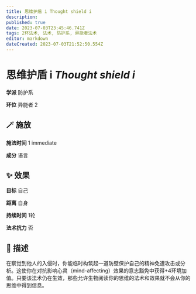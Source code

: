 ```yaml
---
title: 思维护盾 i Thought shield i
description: 
published: true
date: 2023-07-03T23:45:46.741Z
tags: 2环法术, 法术, 防护系, 异能者法术
editor: markdown
dateCreated: 2023-07-03T21:52:50.554Z
---
```


# **思维护盾 i** *Thought shield i*

**学派** 防护系 

**环位** 异能者 2

## 🪄 施放

**施法时间** 1 immediate

**成分** 语言

## ✨ 效果 

**目标** 自己 

**距离** 自身  

**持续时间** 1轮 

**法术抗力** 否

## 📖 描述

在察觉到他人的入侵时，你能临时构筑起一道防壁保护自己的精神免遭攻击或分析。这使你在对抗影响心灵（mind-affecting）效果的意志豁免中获得+4环境加值。只要该法术仍在生效，那些允许生物阅读你的思维的法术和效果就不会从你的思维中得到信息。
    